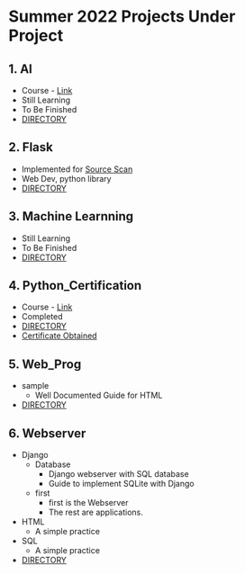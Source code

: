 # Summer 2022 Projects Under Project
## 1. AI
* Course - [Link](https://learning.edx.org/course/course-v1:HarvardX+CS50AI+1T2020/home)
* Still Learning
* To Be Finished
* [DIRECTORY]()

## 2. Flask
* Implemented for [Source Scan](https://github.com/MaySuresh/Source-Scans)
* Web Dev, python library
* [DIRECTORY](https://github.com/MaySur/Summer2022/tree/master/Flask)
## 3. Machine Learnning
* Still Learning
* To Be Finished
* [DIRECTORY](https://github.com/MaySur/Summer2022/tree/master/Machine%20Learning)
## 4. Python_Certification
* Course - [Link](https://learning.edx.org/course/course-v1:HarvardX+CS50P+Python/home)
* Completed
* [DIRECTORY](https://github.com/MaySur/Summer2022/tree/master/Python_Certification)
* [Certificate Obtained](https://www.linkedin.com/posts/mayur-suresh_harvardx-cs50-python-activity-6952717471082549248-SXsD?utm_source=share&utm_medium=member_desktop)
## 5. Web_Prog
* sample
    * Well Documented Guide for HTML
* [DIRECTORY](https://github.com/MaySur/Summer2022/tree/master/Web_Prog/sample)
## 6. Webserver
* Django
    * Database
        * Django webserver with SQL database
        * Guide to implement SQLite with Django
    * first
        * first is the Webserver
        * The rest are applications.
* HTML
    * A simple practice
* SQL
    * A simple practice
* [DIRECTORY](https://github.com/MaySur/Summer2022/tree/master/Webserver)
    


